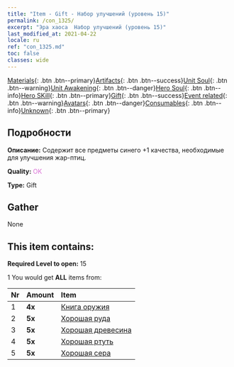 ```yaml
---
title: "Item - Gift - Набор улучшений (уровень 15)"
permalink: /con_1325/
excerpt: "Эра хаоса  Набор улучшений (уровень 15)"
last_modified_at: 2021-04-22
locale: ru
ref: "con_1325.md"
toc: false
classes: wide
---
```

 [Materials](/ItemsRU/){: .btn .btn--primary}[Artifacts](/ItemsRU/Artifacts/){: .btn .btn--success}[Unit Soul](/ItemsRU/UnitSoul/){: .btn .btn--warning}[Unit Awakening](/ItemsRU/UnitAwakening/){: .btn .btn--danger}[Hero Soul](/ItemsRU/HeroSoul/){: .btn .btn--info}[Hero SKill](/ItemsRU/HeroSkill/){: .btn .btn--primary}[Gift](/ItemsRU/Gift/){: .btn .btn--success}[Event related](/ItemsRU/Events/){: .btn .btn--warning}[Avatars](/ItemsRU/Avatars/){: .btn .btn--danger}[Consumables](/ItemsRU/Consumables/){: .btn .btn--info}[Unknown](/ItemsRU/Unknown/){: .btn .btn--primary}

## Подробности
 **Описание:** Содержит все предметы синего +1 качества, необходимые для улучшения жар-птиц.

 **Quality:** <span style="color: #DA70D6">OK</span>

 **Type:** Gift

## Gather

  None

## This item contains:

 **Required Level to open:** 15

 1 You would get **ALL** items  from:

  | Nr | Amount |     Item    |
  |:---|:-------|:------------|
  | 1 |  **4x** | [Книга оружия](/ItemsRU/mat_18/) |  | 
  | 2 |  **5x** | [Хорошая руда](/ItemsRU/mat_12/) |  | 
  | 3 |  **5x** | [Хорошая древесина](/ItemsRU/mat_13/) |  | 
  | 4 |  **5x** | [Хорошая ртуть](/ItemsRU/mat_14/) |  | 
  | 5 |  **5x** | [Хорошая сера](/ItemsRU/mat_15/) |  | 
